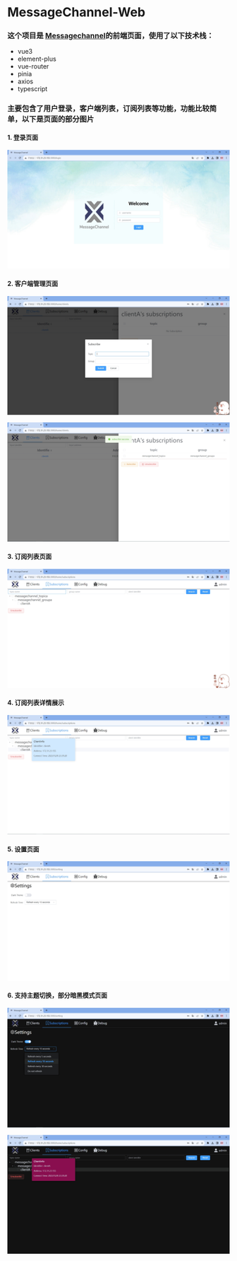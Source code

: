 # MessageChannel-Web

### 这个项目是 [Messagechannel](https://github.com/LucasZhanye/MessageChannel)的前端页面，使用了以下技术栈：

- vue3
- element-plus
- vue-router
- pinia
- axios
- typescript

### 主要包含了用户登录，客户端列表，订阅列表等功能，功能比较简单，以下是页面的部分图片

#### 1. 登录页面

![](https://github.com/LucasZhanye/project-img/blob/master/messagechannel-web/light-login.png?raw=true)

#### 2. 客户端管理页面

![](https://github.com/LucasZhanye/project-img/blob/master/messagechannel-web/client-subscribe.png?raw=true)

![](https://github.com/LucasZhanye/project-img/blob/master/messagechannel-web/sub-success.png?raw=true)

#### 3. 订阅列表页面

![](https://github.com/LucasZhanye/project-img/blob/master/messagechannel-web/subscription.png?raw=true)

#### 4. 订阅列表详情展示

![](https://github.com/LucasZhanye/project-img/blob/master/messagechannel-web/subscription-identifie.png?raw=true)

#### 5. 设置页面

![](https://github.com/LucasZhanye/project-img/blob/master/messagechannel-web/setting.png?raw=true)

#### 6. 支持主题切换，部分暗黑模式页面

![](https://github.com/LucasZhanye/project-img/blob/master/messagechannel-web/dark.png?raw=true)

![](https://github.com/LucasZhanye/project-img/blob/master/messagechannel-web/subscription-identifie-dark.png?raw=true)






